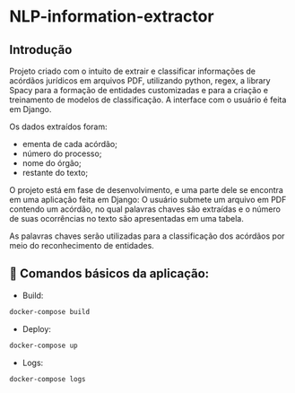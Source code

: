 # NLP-information-extractor

## Introdução

Projeto criado com o intuito de extrair e classificar informações de acórdãos jurídicos em arquivos PDF, utilizando python, regex, a library Spacy para a formação de entidades customizadas e para a criação e treinamento de modelos de classificação. A interface com o usuário é feita em Django. 

Os dados extraídos foram: 
- ementa de cada acórdão;
- número do processo;
- nome do órgão;
- restante do texto;

O projeto está em fase de desenvolvimento, e uma parte dele se encontra em uma aplicação feita em Django: O usuário submete um arquivo em PDF contendo um acórdão, no qual palavras chaves são extraídas e o número de suas ocorrências no texto são apresentadas em uma tabela.

As palavras chaves serão utilizadas para a classificação dos acórdãos por meio do reconhecimento de entidades.  


## 🚀 Comandos básicos da aplicação:

- Build: 

```bash
docker-compose build
```

- Deploy:

```bash
docker-compose up
```

- Logs:

```bash
docker-compose logs
```
